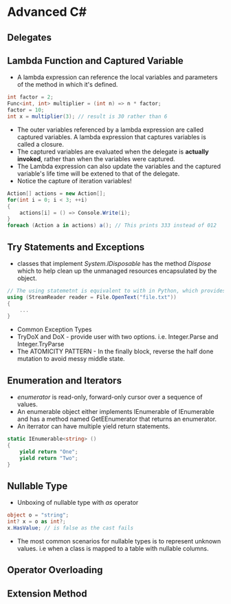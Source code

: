 # Advanced C#

## Delegates

## Lambda Function and Captured Variable
* A lambda expression can reference the local variables and parameters of the method in which it's defined.
```cs
int factor = 2;
Func<int, int> multiplier = (int n) => n * factor;
factor = 10;
int x = multiplier(3); // result is 30 rather than 6
```
* The outer variables referenced by a lambda expression are called captured variables. A lambda expression that captures variables is called a closure.
* The captured variables are evaluated when the delegate is **actually invoked**, rather than when the variables were captured.
* The Lambda expression can also update the variables and the captured variable's life time will be extened to that of the delegate.
* Notice the capture of iteration variables!
```cs
Action[] actions = new Action[];
for(int i = 0; i < 3; ++i)
{
    actions[i] = () => Console.Write(i);
}
foreach (Action a in actions) a(); // This prints 333 instead of 012
```

## Try Statements and Exceptions
* classes that implement _System.IDisposable_ has the method _Dispose_ which to help clean up the unmanaged resources encapsulated by the object.
```cs
// The using statemetnt is equivalent to with in Python, which provides an elegant syntax for calling Dispose on an IDisposable object within a finally block
using (StreamReader reader = File.OpenText("file.txt"))
{
    ...
}
```
* Common Exception Types
* TryDoX and DoX - provide user with two options. i.e. Integer.Parse and Integer.TryParse
* The ATOMICITY PATTERN - In the finally block, reverse the half done mutation to avoid messy middle state.

## Enumeration and Iterators
* _enumerator_ is read-only, forward-only cursor over a sequence of values.
* An enumerable object either implements IEnumerable of IEnumerable<T> and has a method named GetEEnumerator that returns an enumerator.
* An iterrator can have multiple yield return statements.
```cs
static IEnumerable<string> ()
{
    yield return "One";
    yield return "Two";
}
```

## Nullable Type
* Unboxing of nullable type with _as_ operator
```cs
object o = "string";
int? x = o as int?;
x.HasValue; // is false as the cast fails
```
* The most common scenarios for nullable types is to represent unknown values. i.e when a class is mapped to a table with nullable columns.

## Operator Overloading

## Extension Method
